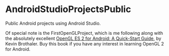 AndroidStudioProjectsPublic
===========================

Public Android projects using Android Studio.

Of special note is the FirstOpenGLProject, which is me following along with the absolutely excellent <a href="https://pragprog.com/book/kbogla/opengl-es-2-for-android">OpenGL ES 2 for Android: A Quick-Start Guide</a>, by Kevin Brothaler. Buy this book if you have any interest in learning OpenGL 2 for Android.

